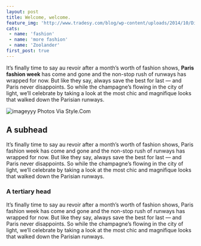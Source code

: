 ```yaml
---
layout: post
title: Welcome, welcome.
feature_img: 'http://www.tradesy.com/blog/wp-content/uploads/2014/10/DiorSS15-1.jpg'
cats: 
 - name: 'fashion'
 - name: 'more fashion'
 - name: 'Zoolander'
first_post: true
---
```


It’s finally time to say au revoir after a month’s worth of fashion shows, **Paris fashion week** has come and gone and the non-stop rush of runways has wrapped for now. But like they say, always save the best for last — and Paris never disappoints. So while the champagne’s flowing in the city of light, we’ll celebrate by taking a look at the most chic and magnifique looks that walked down the Parisian runways.

![imageyyy](http://www.tradesy.com/blog/wp-content/uploads/2014/10/GivenchySS15-1.1.jpg)
Photos Via Style.Com

## A subhead

It’s finally time to say au revoir after a month’s worth of fashion shows, Paris fashion week has come and gone and the non-stop rush of runways has wrapped for now. But like they say, always save the best for last — and Paris never disappoints. So while the champagne’s flowing in the city of light, we’ll celebrate by taking a look at the most chic and magnifique looks that walked down the Parisian runways.

### A tertiary head

It’s finally time to say au revoir after a month’s worth of fashion shows, Paris fashion week has come and gone and the non-stop rush of runways has wrapped for now. But like they say, always save the best for last — and Paris never disappoints. So while the champagne’s flowing in the city of light, we’ll celebrate by taking a look at the most chic and magnifique looks that walked down the Parisian runways.